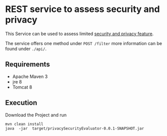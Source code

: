 # REST service to assess security and privacy

This Service can be used to assess limited [security and privacy feature](https://docs.google.com/document/d/1DrXVIkNJstshpFowviK1szww5F9Q-O6KeGvLZ5Kjdvk).

The service offers one method under ``POST /filter`` more information can be found under ``./api/``. 

## Requirements

* Apache Maven 3
* jre 8 
* Tomcat 8

## Execution

Download the Project and  run 
```
mvn clean install
java  -jar  target/privacySecurityEvaluator-0.0.1-SNAPSHOT.jar 
```